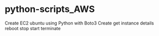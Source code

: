 # python-scripts_AWS

Create EC2 ubuntu using Python with Boto3
Create
get instance details
reboot
stop
start
terminate
